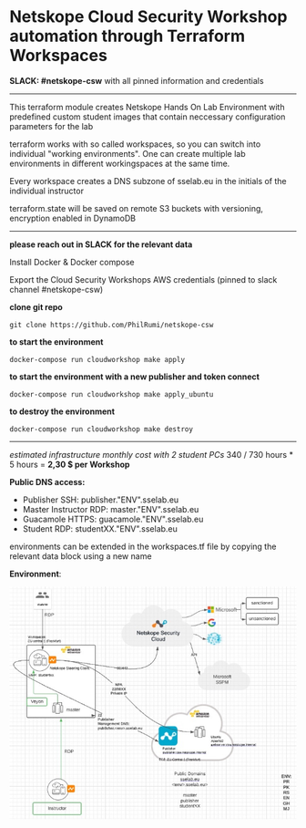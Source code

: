 ﻿**<h1> Netskope Cloud Security Workshop automation through Terraform Workspaces </h1>**

  **SLACK: #netskope-csw** with all pinned information and credentials

--- 

This terraform module creates Netskope Hands On Lab Environment with predefined custom student images that contain neccessary configuration parameters for the lab

terraform works with so called workspaces, so you can switch into individual "working environments". One can create multiple lab environments in different workingspaces at the same time.

Every workspace creates a DNS subzone of sselab.eu in the initials of the individual instructor

terraform.state will be saved on remote S3 buckets with versioning, encryption enabled in DynamoDB

---

**please reach out in SLACK for the relevant data**

Install Docker & Docker compose

Export the Cloud Security Workshops AWS credentials (pinned to slack channel #netskope-csw)

**clone git repo**

```
git clone https://github.com/PhilRumi/netskope-csw
```

**to start the environment**<br>
```
docker-compose run cloudworkshop make apply
```

**to start the environment with a new publisher and token connect**<br>

```
docker-compose run cloudworkshop make apply_ubuntu
```

**to destroy the environment**<br>

```
docker-compose run cloudworkshop make destroy
```
---


**estimated infrastructure monthly cost* with 2 student PCs* 340 / 730 hours * 5 hours = **2,30 $ per Workshop**


**Public DNS access:**

- Publisher SSH: publisher."ENV".sselab.eu
- Master Instructor RDP: master."ENV".sselab.eu
- Guacamole HTTPS: guacamole."ENV".sselab.eu
- Student RDP: studentXX."ENV".sselab.eu

environments can be extended in the workspaces.tf file by copying the relevant data block using a new name

**Environment**: 

![LAB ENVIRONMENT](Images/lab.jpg)

